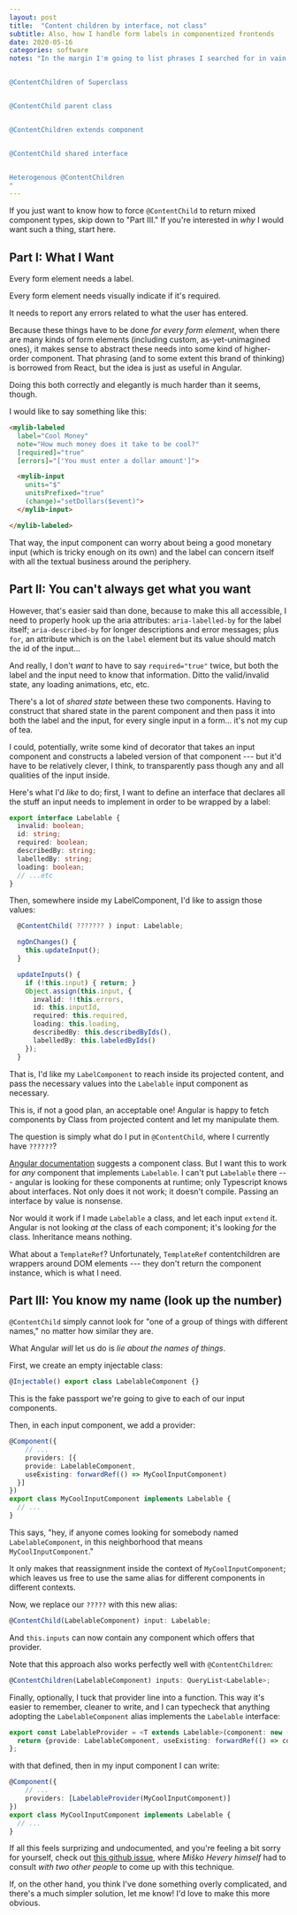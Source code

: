 ```yaml
---
layout: post
title:  "Content children by interface, not class"
subtitle: Also, how I handle form labels in componentized frontends
date: 2020-05-16
categories: software
notes: "In the margin I'm going to list phrases I searched for in vain while researching this, in the hope that this post will help others:


@ContentChildren of Superclass


@ContentChild parent class


@ContentChildren extends component


@ContentChild shared interface


Heterogenous @ContentChildren
"
---
```


If you just want to know how to force `@ContentChild` to return mixed component types, skip down to "Part III." If you're interested in *why* I would want such a thing, start here.

## Part I: What I Want

Every form element needs a label.

Every form element needs visually indicate if it's required.

It needs to report any errors related to what the user has entered.

Because these things have to be done *for every form element*, when there are many kinds of form elements (including custom, as-yet-unimagined ones), it makes sense to abstract these needs into some kind of higher-order component. That phrasing (and to some extent this brand of thinking) is borrowed from React, but the idea is just as useful in Angular.

Doing this both correctly and elegantly is much harder than it seems, though.

I would like to say something like this:

```html
<mylib-labeled
  label="Cool Money"
  note="How much money does it take to be cool?"
  [required]="true"
  [errors]="['You must enter a dollar amount']">

  <mylib-input
    units="$"
    unitsPrefixed="true"
    (change)="setDollars($event)">
  </mylib-input>

</mylib-labeled>
```

That way, the input component can worry about being a good monetary input (which is tricky enough on its own) and the label can concern itself with all the textual business around the periphery.

## Part II: You can't always get what you want

However, that's easier said than done, because to make this all accessible, I need to properly hook up the aria attributes: `aria-labelled-by` for the label itself; `aria-described-by` for longer descriptions and error messages; plus `for`, an attribute which is on the `label` element but its value should match the id of the input...

And really, I don't *want* to have to say `required="true"` twice, but both the label and the input need to know that information. Ditto the valid/invalid state, any loading animations, etc, etc.

There's a lot of *shared state* between these two components. Having to construct that shared state in the parent component and then pass it into both the label and the input, for every single input in a form... it's not my cup of tea.

I could, potentially, write some kind of decorator that takes an input component and constructs a labeled version of that component --- but it'd have to be relatively clever, I think, to transparently pass though any and all qualities of the input inside.

Here's what I'd *like* to do; first, I want to define an interface that declares all the stuff an input needs to implement in order to be wrapped by a label:

```typescript
export interface Labelable {
  invalid: boolean;
  id: string;
  required: boolean;
  describedBy: string;
  labelledBy: string;
  loading: boolean;
  // ...etc
}
```

Then, somewhere inside my LabelComponent, I'd like to assign those values:

```typescript
  @ContentChild( ??????? ) input: Labelable;

  ngOnChanges() {
    this.updateInput();
  }

  updateInputs() {
    if (!this.input) { return; }
    Object.assign(this.input, {
      invalid: !!this.errors,
      id: this.inputId,
      required: this.required,
      loading: this.loading,
      describedBy: this.describedByIds(),
      labelledBy: this.labeledByIds()
    });
  }
```

That is, I'd like my `LabelComponent` to reach inside its projected content, and pass the necessary values into the `Labelable` input component as necessary.

This is, if not a good plan, an acceptable one! Angular is happy to fetch components by Class from projected content and let my manipulate them.

The question is simply what do I put in `@ContentChild`, where I currently have `??????`?

[Angular documentation](https://angular.io/api/core/ContentChild) suggests a component class. But I want this to work for *any* component that implements `Labelable`. I can't put `Labelable` there --- angular is looking for these components at runtime; only Typescript knows about interfaces. Not only does it not work; it doesn't compile. Passing an interface by value is nonsense.

Nor would it work if I made `Labelable` a class, and let each input `extend` it. Angular is not looking *at* the class of each component; it's looking *for* the class. Inheritance means nothing.

What about a `TemplateRef`? Unfortunately, `TemplateRef` contentchildren are wrappers around <acronym>DOM</acronym> elements --- they don't return the component instance, which is what I need.

## Part III: You know my name (look up the number)

`@ContentChild` simply cannot look for "one of a group of things with different names," no matter how similar they are.

What Angular *will* let us do is *lie about the names of things*.

First, we create an empty injectable class:

```typescript
@Injectable() export class LabelableComponent {}
```

This is the fake passport we're going to give to each of our input components.

Then, in each input component, we add a provider:

```typescript
@Component({
	// ...
	providers: [{
    provide: LabelableComponent,
    useExisting: forwardRef(() => MyCoolInputComponent)
  }]
})
export class MyCoolInputComponent implements Labelable {
  // ...
}
```

This says, "hey, if anyone comes looking for somebody named `LabelableComponent`, in this neighborhood that means `MyCoolInputComponent`."

It only makes that reassignment inside the context of `MyCoolInputComponent`; which leaves us free to use the same alias for different components in different contexts.

Now, we replace our `?????` with this new alias:

```typescript
@ContentChild(LabelableComponent) input: Labelable;
```

And `this.inputs` can now contain any component which offers that provider.

Note that this approach also works perfectly well with `@ContentChildren`:

```typescript
@ContentChildren(LabelableComponent) inputs: QueryList<Labelable>;
```

Finally, optionally, I tuck that provider line into a function. This way it's easier to remember, cleaner to write, and I can typecheck that anything adopting the `LabelableComponent` alias implements the `Labelable` interface:

```typescript
export const LabelableProvider = <T extends Labelable>(component: new () => T) => {
  return {provide: LabelableComponent, useExisting: forwardRef(() => component)};
};
```

with that defined, then in my input component I can write:

```typescript
@Component({
	// ...
	providers: [LabelableProvider(MyCoolInputComponent)]
})
export class MyCoolInputComponent implements Labelable {
  // ...
}
```

If all this feels surprizing and undocumented, and you're feeling a bit sorry for yourself, check out [this github issue](https://github.com/angular/angular/issues/8580
), where *Miško Hevery himself* had to consult *with two other people* to come up with this technique.

If, on the other hand, you think I've done something overly complicated, and there's a much simpler solution, let me know! I'd love to make this more obvious.
